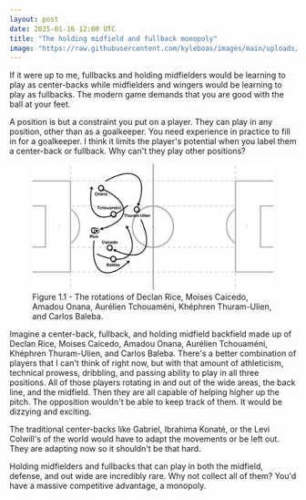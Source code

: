 ```yaml
---
layout: post
date: 2025-01-16 12:00 UTC
title: "The holding midfield and fullback monopoly"
image: "https://raw.githubusercontent.com/kyleboas/images/main/uploads/2025/01/15/Image-15Jan2025_22:04:26.png"
---
```


If it were up to me, fullbacks and holding midfielders would be learning to play as center-backs while midfielders and wingers would be learning to play as fullbacks. The modern game demands that you are good with the ball at your feet.

<!---more--->

A position is but a constraint you put on a player. They can play in any position, other than as a goalkeeper. You need experience in practice to fill in for a goalkeeper. I think it limits the player's potential when you label them a center-back or fullback. Why can't they play other positions? 

<figure>
    <img src="https://raw.githubusercontent.com/kyleboas/images/main/uploads/2025/01/15/Image-15Jan2025_22:04:26.png">
    <figcaption>Figure 1.1 - The rotations of Declan Rice, Moises Caicedo, Amadou Onana, Aurélien Tchouaméni, Khéphren Thuram-Ulien, and Carlos Baleba.</figcaption>
</figure>

Imagine a center-back, fullback, and holding midfield backfield made up of Declan Rice, Moises Caicedo, Amadou Onana, Aurélien Tchouaméni, Khéphren Thuram-Ulien, and Carlos Baleba. There's a better combination of players that I can't think of right now, but with that amount of athleticism, technical prowess, dribbling, and passing ability to play in all three positions. All of those players rotating in and out of the wide areas, the back line, and the midfield. Then they are all capable of helping higher up the pitch. The opposition wouldn't be able to keep track of them. It would be dizzying and exciting. 

The traditional center-backs like Gabriel, Ibrahima Konaté, or the Levi Colwill's of the world would have to adapt the movements or be left out. They are adapting now so it shouldn't be that hard.

Holding midfielders and fullbacks that can play in both the midfield, defense, and out wide are incredibly rare. Why not collect all of them? You'd have a massive competitive advantage, a monopoly.